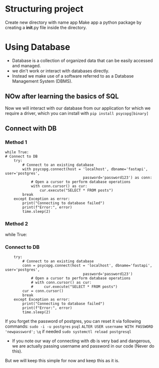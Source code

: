 # Structuring project
Create new directory with name app
Make app a python package by creating a __init__.py file inside the directory.

# Using Database
- Database is a collection of organized data that can be easily accessed and managed.
- we din't work or interact with databases directly.
- Instead we make use of a software referred to as a Database Management System (DBMS).

## NOw after learning the basics of SQL
Now we will interact with our database from our application for which we require a driver, which you can install with `pip install psycopg[binary]`

## Connect with DB
### Method 1
```
while True:
# Connect to DB
    try:
        # Connect to an existing database
        with psycopg.connect(host = 'localhost', dbname='fastapi', user='postgres',
                                    password='password123') as conn:
            # Open a cursor to perform database operations
            with conn.cursor() as cur:
                cur.execute("SELECT * FROM posts")
        break
    except Exception as error:
        print("Connecting to database failed")
        print(f"Error:", error)
        time.sleep(2)
```

### Method 2
while True:
### Connect to DB
```
    try:
        # Connect to an existing database
        conn = psycopg.connect(host = 'localhost', dbname='fastapi', user='postgres',
                                    password='password123')
            # Open a cursor to perform database operations
            # with conn.cursor() as cur:
            #     cur.execute("SELECT * FROM posts")
        cur = conn.cursor()
        break
    except Exception as error:
        print("Connecting to database failed")
        print(f"Error:", error)
        time.sleep(2)
```
If you forget the password of postgres, you can reset it via following commands:
`sudo -i -u postgres`
`psql`
`ALTER USER username WITH PASSWORD 'newpassword';`
`\q`
if needed `sudo systemctl reload postgresql`

- If you note our way of connecting with db is very bad and dangerous, we are actually passing username and password in our code (Never do this).

But we will keep this simple for now and keep this as it is.
